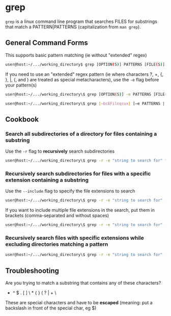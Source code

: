 # grep

`grep` is a linux command line program that searches FILES for substrings that match a PATTERN|PATTERNS (capitalization from `man grep`).

## General Command Forms

This supports basic pattern matching (ie without "extended" regex)
```bash
user@host:~/.../working_directory$ grep [OPTION(S)] PATTERNS [FILE(S)]
```

If you need to use an "extended" regex pattern (ie where characters ?, +, {, }, |, (, and ) are treated as special metacharacters), use the `-e` flag before your pattern(s)
```bash
user@host:~/.../working_directory\$ grep [OPTION(S)] -e PATTERNS [FILE(S)]
```

```bash
user@host:~/.../working_directory\$ grep [–bcEFilnqsvx] [–e PATTERNS | –f PATTERNFILE | PATTERNS] [FILE ...]
```

## Cookbook

### Search all subdirectories of a directory for files containing a substring

Use the `-r` flag to **recursively** search subdirectories
```bash
user@host:~/.../working_directory\$ grep -r -e "string to search for" *
```

### Recursively search subdirectories for files with a specific extension containing a substring

Use the `--include` flag to specify the file extensions to search
```bash
user@host:~/.../working_directory\$ grep -r -e "string to search for" --include=*.ipynb *
```

If you want to include multiple file extensions in the search, put them in brackets (comma-separated and without spaces)
```bash
user@host:~/.../working_directory\$ grep -r -e "string to search for" --include=*.{ipynb,py} *
```

### Recursively search files with specific extensions while excluding directories matching a pattern

```bash
user@host:~/.../working_directory\$ grep -r -e "string to search for" --include=*.{ipynb,py} --exclude-dir=*.ipynb_checkpoints *
```

## Troubleshooting

Are you trying to match a substring that contains any of these characters?
* ^ $ . \[ \] \ \* \{ \} \( ? | + \\

These are special characters and have to be **escaped** (meaning: put a backslash in front of the special char, eg \$)